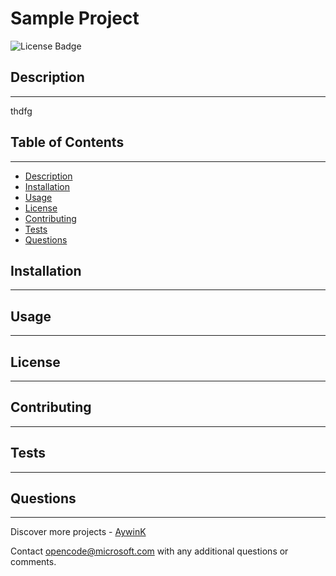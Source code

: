 # Sample Project

 ![License Badge](https://img.shields.io/badge/License-MIT-green?labelColor=434343)
## Description
---
thdfg
## Table of Contents
---
* [Description](#Description)
* [Installation](#Installation)
* [Usage](#Usage)
* [License](#License)
* [Contributing](#Contributing)
* [Tests](#Tests)
* [Questions](#Questions)

## Installation
---
## Usage
---
## License
---
## Contributing
---
## Tests
---
## Questions
---

Discover more projects - [AywinK](https://github.com/AywinK "My GitHub Profile")

 Contact <opencode@microsoft.com> with any additional questions or comments.